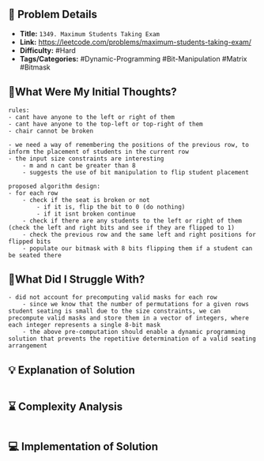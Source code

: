 ## 📝 Problem Details

- **Title:** `1349. Maximum Students Taking Exam`
- **Link:** https://leetcode.com/problems/maximum-students-taking-exam/
- **Difficulty:** #Hard 
- **Tags/Categories:** #Dynamic-Programming #Bit-Manipulation #Matrix #Bitmask

## 💭What Were My Initial Thoughts?

```
rules:
- cant have anyone to the left or right of them
- cant have anyone to the top-left or top-right of them 
- chair cannot be broken

- we need a way of remembering the positions of the previous row, to inform the placement of students in the current row
- the input size constraints are interesting
	- m and n cant be greater than 8
	- suggests the use of bit manipulation to flip student placement 

proposed algorithm design:
- for each row
	- check if the seat is broken or not
		- if it is, flip the bit to 0 (do nothing)
		- if it isnt broken continue
	- check if there are any students to the left or right of them (check the left and right bits and see if they are flipped to 1)
	- check the previous row and the same left and right positions for flipped bits
	- populate our bitmask with 8 bits flipping them if a student can be seated there
```

## 🤔What Did I Struggle With?

```
- did not account for precomputing valid masks for each row
	- since we know that the number of permutations for a given rows student seating is small due to the size constraints, we can precompute valid masks and store them in a vector of integers, where each integer represents a single 8-bit mask
	- the above pre-computation should enable a dynamic programming solution that prevents the repetitive determination of a valid seating arrangement 
```

## 💡 Explanation of Solution

```

```

## ⌛ Complexity Analysis

```

```

## 💻 Implementation of Solution

```cpp

```